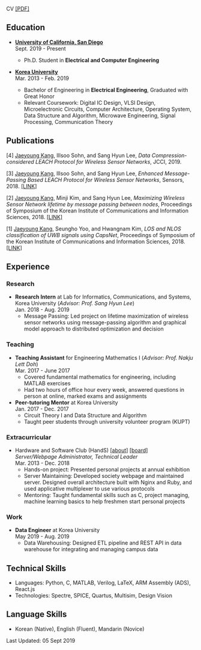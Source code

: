 CV [\[PDF\]](/cv/CV.pdf)

Education
---------
* **<U>University of California, San Diego</U>**<br/>
Sept. 2019 - Present
    * Ph.D. Student in **Electrical and Computer Engineering**

* **<U>Korea University</U>**<br/>
Mar. 2013 - Feb. 2019
    * Bachelor of Engineering in **Electrical Engineering**, Graduated with Great Honor
    * Relevant Coursework: Digital IC Design, VLSI Design, Microelectronic Circuits, Computer Architecture, Operating System, Data Structure and Algorithm, Microwave Engineering, Signal Processing, Communication Theory

Publications
----------

[4] <u>Jaeyoung Kang</u>, Illsoo Sohn, and Sang Hyun Lee, *Data Compression-considered LEACH Protocol for Wireless Sensor Networks*, JCCI, 2019. 

[3] <u>Jaeyoung Kang</u>, Illsoo Sohn, and Sang Hyun Lee, *Enhanced Message-Passing Based LEACH Protocol for Wireless Sensor Networks*, Sensors, 2018. 
[\[LINK\]](https://www.mdpi.com/1424-8220/19/1/75)

[2] <u>Jaeyoung Kang</u>, Minji Kim, and Sang Hyun Lee, *Maximizing Wireless Sensor Network lifetime by message passing between nodes*, Proceedings of Symposium of the Korean Institute of Communications and Information Sciences, 2018. [\[LINK\]](http://www.dbpia.co.kr/Journal/ArticleDetail/NODE07512630)

[1] <u>Jaeyoung Kang</u>, Seungho Yoo, and Hwangnam Kim, *LOS and NLOS classification of UWB signals using CapsNet*, Proceedings of Symposium of the Korean Institute of Communications and Information Sciences, 2018. [\[LINK\]](http://www.dbpia.co.kr/Journal/ArticleDetail/NODE07368798)

Experience
----------

### Research
* **Research Intern** at Lab for Informatics, Communications, and Systems, Korea University (*Advisor: Prof. Sang Hyun Lee*)<br/>
Jan. 2018 - Aug. 2019
    * Message Passing:
      Led project on lifetime maximization of wireless sensor networks using message-passing algorithm and graphical model approach to distributed optimization and decision<br/>
      
<!--       
* **Undergraduate researcher** at Wireless & Wired Inter-Networking and Evaluation Lab, Korea University (*Advisor: Prof. Hwangnam Kim*)<br/>
Sept. 2017 - Dec. 2017
    * Signal Filtering:
      Led project on NLOS UWB signal identification using deep learning for indoor positioning of drone swarms<br/> -->
      
### Teaching
* **Teaching Assistant** for Engineering Mathematics I (*Advisor: Prof. Nakju Lett Doh*)<br/>
Mar. 2017 - June 2017
    * Covered fundamental mathematics for engineering, including MATLAB exercises
    * Had two hours of office hour every week, answered questions in person at online, marked exams and assignments
* **Peer-tutoring Mentor** at Korea University<br/>
Jan. 2017 - Dec. 2017
    * Circuit Theory I and Data Structure and Algorithm
    * Taught peer students through university volunteer program (KUPT)

### Extracurricular
* Hardware and Software Club (HandS) [\[about\]](https://hands.korea.ac.kr) [\[board\]](https://hardwareand.software)<br/>
*Server/Webpage Administrator, Technical Leader*<br/>
Mar. 2013 - Dec. 2018
  * Hands-on project: Presented personal projects at annual exhibition
  * Server Maintaining: Developed society webpage and maintained server. Designed overall architecture built with Nginx and Ruby, and used applicative multiplexer to use various protocols
  * Mentoring: Taught fundamental skills such as C, project managing, machine learning basics to help freshmen start personal projects

<!--   
* Korea University Student Welfare Committee<br/>
*Regular Member*<br/>
Sept. 2016 – Apr. 2017
    * Received a volunteer scholarship for managing school bulletin board
    * Participated various projects to improve schoolmate’s welfare
* Korea University United Nations Student Association<br/>
*Regular Member*<br/>
Sept. 2013 – Dec. 2013
    * Discussed a variety of topics in the international community
    * Participated a Model United Nations conference and acted as delegate of Japan
* Korea University Tiger's Run (KUTR)<br/>
*Regular Member*<br/>
Sept. 2017 – Aug. 2018 -->


### Work
* **Data Engineer** at Korea University<br/>
May 2019 - Aug. 2019
  * Data Warehousing: Designed ETL pipeline and REST API in data warehouse for integrating and managing campus data

Technical Skills
----------
* Languages: Python, C, MATLAB, Verilog, LaTeX, ARM Assembly (ADS), React.js
* Technologies: Spectre, SPICE, Quartus, Multisim, Design Vision

Language Skills
----------
* Korean (Native), English (Fluent), Mandarin (Novice)

Last Updated: 05 Sept 2019
